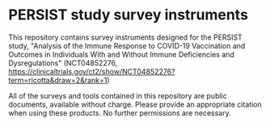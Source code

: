 # PERSIST study survey instruments

This repository contains survey instruments designed for the PERSIST study, "Analysis of the Immune Response to COVID-19 Vaccination and Outcomes in Individuals With and Without Immune Deficiencies and Dysregulations" 
(NCT04852276, https://clinicaltrials.gov/ct2/show/NCT04852276?term=ricotta&draw=2&rank=1)

All of the surveys and tools contained in this repository are public documents, available without charge. Please provide an appropriate citation when using these products. No further permissions are necessary.

